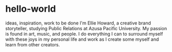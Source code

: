 # hello-world
ideas, inspiration, work to be done
I'm Ellie Howard, a creative brand storyteller, studying Public Relations at Azusa Pacific University. My passion is found in art, music, and people. I do everything I can to surround myself with these joys in my personal life and work as I create some myself and learn from other creators. 
